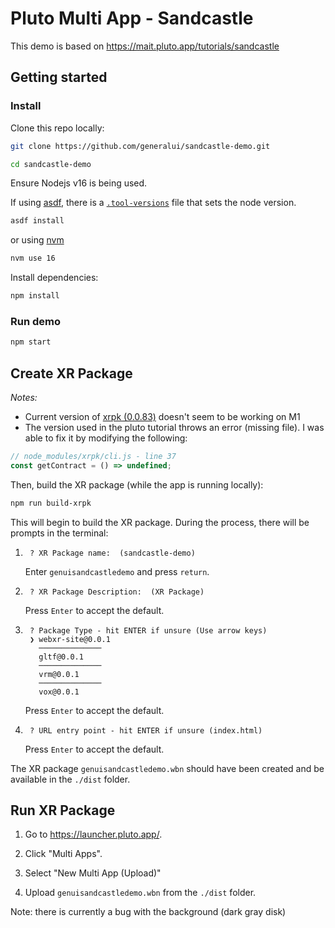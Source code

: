 # Pluto Multi App - Sandcastle

This demo is based on <https://mait.pluto.app/tutorials/sandcastle>

## Getting started

### Install

Clone this repo locally:

```sh
git clone https://github.com/generalui/sandcastle-demo.git
```

```sh
cd sandcastle-demo
```

Ensure Nodejs v16 is being used.

If using [asdf](https://github.com/asdf-vm/asdf-nodejs), there is a [`.tool-versions`](./.tool-versions) file that sets the node version.

```sh
asdf install
```

or using [nvm](https://github.com/nvm-sh/nvm)

```sh
nvm use 16
```

Install dependencies:

```sh
npm install
```

### Run demo

```sh
npm start
```

## Create XR Package

_Notes:_

- Current version of [xrpk (0.0.83)](https://github.com/webaverse/xrpk/issues/1) doesn't seem to be working on M1
- The version used in the pluto tutorial throws an error (missing file). I was able to fix it by modifying the following:

```javascript
// node_modules/xrpk/cli.js - line 37
const getContract = () => undefined;
```

Then, build the XR package (while the app is running locally):

```sh
npm run build-xrpk
```

This will begin to build the XR package. During the process, there will be prompts in the terminal:

1. ```console
    ? XR Package name:  (sandcastle-demo)
    ```

    Enter `genuisandcastledemo` and press `return`.

1. ```console
    ? XR Package Description:  (XR Package)
    ```

    Press `Enter` to accept the default.

1. ```console
    ? Package Type - hit ENTER if unsure (Use arrow keys)
    ❯ webxr-site@0.0.1
      ──────────────
      gltf@0.0.1
      ──────────────
      vrm@0.0.1
      ──────────────
      vox@0.0.1
    ```

    Press `Enter` to accept the default.

1. ```console
    ? URL entry point - hit ENTER if unsure (index.html)
    ```

    Press `Enter` to accept the default.

The XR package `genuisandcastledemo.wbn` should have been created and be available in the `./dist` folder.

## Run XR Package

1. Go to <https://launcher.pluto.app/>.

1. Click "Multi Apps".

1. Select "New Multi App (Upload)"

1. Upload `genuisandcastledemo.wbn` from the `./dist` folder.

Note: there is currently a bug with the background (dark gray disk)
